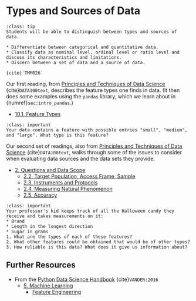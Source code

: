 # Types and Sources of Data

```{admonition} Learning Outcome
:class: tip
Students will be able to distinguish between types and sources of data.
```


```{admonition} Sample Tasks: 
* Differentiate between categorical and quantitative data.
* Classify data as nominal level, ordinal level or ratio level and discuss its characteristics and limitations. 
* Discern between a set of data and a source of data.
 
{cite}`TMM026`
```
Our first reading, from  [Principles and Techniques of Data Science](http://www.textbook.ds100.org/intro.html) {cite}`DATA100text`, describes the feature types one finds in data. (It then does some examples using the  `pandas` library, which we learn about in {numref}`sec:intro_pandas`.)
* [10.1. Feature Types](http://www.textbook.ds100.org/ch/10/eda_feature_types.html)

```{admonition} Reading Question
:class: important
Your data contains a feature with possible entries "small", "medium", and "large". What type is this feature?
```

Our second set of readings, also from [Principles and Techniques of Data Science](http://www.textbook.ds100.org/intro.html) {cite}`DATA100text`, walks through some of the issues to consider when evaluating data sources and the data sets they provide.
* [2. Questions and Data Scope](http://www.textbook.ds100.org/ch/02/data_scope_intro.html)
  * [2.2. Target Population, Access Frame, Sample](http://www.textbook.ds100.org/ch/02/data_scope_construct.html)
  * [2.3. Instruments and Protocols](http://www.textbook.ds100.org/ch/02/data_scope_protocols.html)
  * [2.4. Measuring Natural Phenomenon](http://www.textbook.ds100.org/ch/02/data_scope_natural.html)
  * [2.5. Accuracy](http://www.textbook.ds100.org/ch/02/data_scope_accuracy.html)
  
```{admonition} Reading Questions
:class: important
Your professor's kid keeps track of all the Halloween candy they receive and takes measurements on it:
* Brand
* Length in the longest direction
* Sugar in grams
1. What are the types of each of these features?
2. What other features could be obtained that would be of other types?
3. How reliable is this data? What does it give us information about?
```

## Further Resources

* From the [Python Data Science Handbook](https://jakevdp.github.io/PythonDataScienceHandbook/) {cite}`VANDER:2016`
  * [5. Machine Learning](https://jakevdp.github.io/PythonDataScienceHandbook/05.00-machine-learning.html)
    * [Feature Engineering](https://jakevdp.github.io/PythonDataScienceHandbook/05.04-feature-engineering.html)
